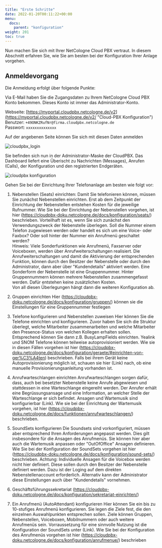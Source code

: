 ```yaml
---
title: "Erste Schritte"
date: 2022-01-20T00:11:22+00:00
menu:
  docs:
    parent: "konfiguration"
weight: 201
toc: true
---
```


Nun machen Sie sich mit Ihrer NetCologne Cloud PBX vertraut. In diesem Abschnitt erfahren Sie, wie Sie am besten bei der Konfiguration Ihrer Anlage vorgehen.

## Anmeldevorgang

Die Anmeldung erfolgt über folgende Punkte:

Via E-Mail haben Sie die Zugangsdaten zu Ihrem NetCologne Cloud PBX Konto bekommen. Dieses Konto ist immer das Administrator-Konto. 

Webseite: [https://myportal.cloudpbx.netcologne.de/v2](https://myportal.cloudpbx.netcologne.de/v2/ "Cloud-PBX Konfiguration")   
Benutzer: `+49ONKZRufNr@firma.cloudpbx.netcologne.de`  
Passwort: `xxxxxxxxxxxxxx`  

Auf der angebenen Seite können Sie sich mit diesen Daten anmelden

![cloudpbx_login](https://user-images.githubusercontent.com/98753538/152331121-be008d22-e8da-4997-88f2-47daf5f423f7.jpg)

Sie befinden sich nun in der Administrator-Maske der CloudPBX. Das Dashboard liefert eine Überischt zu Nachrichten (Messages), Anrufen (Calls), der Konfiguration und den registrierten Endgeräten.

![cloudpbx konfiguration](https://user-images.githubusercontent.com/98753538/158146352-44ab0a62-5820-434c-b90d-a19b127380f2.jpg)

Gehen Sie bei der Einrichtung Ihrer Telefonanlage am besten wie folgt vor:

1. Nebenstellen (Seats) einrichten: Damit Sie telefonieren können, müssen Sie zunächst Nebenstellen einrichten. Erst ab dem Zeitpunkt der Einrichtung der Nebenstellen entstehen Kosten für die jeweilige Rufnummer.
Wie Sie bei der Einrichtung der Nebenstellen vorgehen, ist hier (https://cloudpbx-doku.netcologne.de/docs/konfiguration/seats/) beschrieben.
Vorteilhaft ist es, wenn Sie sich zunächst den Verwendungszweck der Nebenstelle überlegen. Soll die Nummer einem Telefon zugewiesen werden oder handelt es sich um eine Voice- oder Faxbox? Oder soll hinter der Nummer ein Anrufmenü geschaltet werden? <br>
Hinweis: Viele Sonderfunktionen wie Anrufmenü, Faxserver oder Voiceboxen, werden über Anrufweiterschaltungen realisiert. Die Anrufweiterschaltungen und damit die Aktivierung der entsprechenden Funktion, können durch den Besitzer der Nebenstelle oder durch den Administrator, dann aber über "Kundendetails" aktiviert werden. Eine Sonderform der Nebenstelle ist eine Gruppennummer. Hinter Gruppennummern können mehrere Nebenstellen zusammengefasst werden. Dafür entstehen keine zusätzlichen Kosten. <br>
Von all diesen Überlegungen hängt dann die weiteren Konfiguration ab. 

2. Gruppen einrichten
Hier (https://cloudpbx-doku.netcologne.de/docs/konfiguration/gruppen/) können sie die Einstellungen für eine Gruppennummer festlegen

3. Telefone konfigurieren und Nebenstellen zuweisen
Hier können Sie die Telefone einrichten und konfigurieren. Zuvor haben Sie sich die Struktur überlegt, welche Mitarbeiter zusammenarbeiten und welche Mitarbeiter den Presence-Status von welchen Kollegen erhalten sollen. Entsprechend können Sie dann z.B. BusyLampFields einrichten.
Yealink und SNOM Telefone können teilweise autoprovisioniert werden. Wie sie in diesen Fällen vorgehen ist hier (https://cloudpbx-doku.netcologne.de/docs/konfiguration/geraete/#einrichten-von-ger%C3%A4ten) beschrieben. Falls bei ihrem Gerät keine Autoprovisionierung möglich ist, schauen sie hier (Link) nach, ob eine manuelle Provisionierungsanleitung vorhanden ist.   

4. Anrufwarteschlangen einrichten
Anrufwarteschlangen sorgen dafür, dass, auch bei besetzter Nebenstelle keine Anrufe abgewiesen und stattdessen in eine Warteschlange eingereiht werden.
Der Anrufer erhält eine Begrüssungsansage und eine Information, an welcher Stelle der Warteschlange er sich befindet. Ansagen und Wartemusik sind konfigurierbar (Link).
Wie sie bei der Einrichtung der Wartemusik vorgehen, ist hier (https://cloudpbx-doku.netcologne.de/docs/funktionen/anrufwarteschlangen/) beschrieben.

5. SoundSets konfigurieren
Die Soundsets sind vorkonfiguriert, müssen aber entsprechend Ihren Anforderungen angepasst werden. Dies gilt insbesondere für die Ansagen des Anrufmenüs. Sie können hier aber auch die Wartemusik anpassen oder "OutOfOffice" Ansagen definieren. Wie Sie bei der Konfiguration der SoundSets vorgehen ist hier (https://cloudpbx-doku.netcologne.de/docs/konfiguration/sound-sets/) beschrieben.
Achtung: Individuelle Ansagen für die Voicebox werden nicht hier definiert. Diese sollen durch den Besitzer der Nebenstelle definiert werden. Dazu ist der Loging auf dem direkten Nebenstellenaccount erforderlich. Alternativ kann der Administrator diese Einstellungen auch über "Kundendetails" vornehmen. 

6. Geschäftsführungssekretariat
(https://cloudpbx-doku.netcologne.de/docs/konfiguration/sekretariat-einrichten/)

7. Ein Anrufmenü (AutoAttendant) konfigurieren
Hier können Sie ein bis zu 10-stufiges Anrufmenü konfigurieren. Sie legen die Ziele fest, die den einzelnen Auswahlpunkten entsprechen sollen. Ziele können Gruppen, Nebenstellen, Voiceboxen, Mobilnummern oder auch weitere Anrufmenüs sein. Vorraussetzung für eine sinnvolle Nutzung ist die Konfiguration der SoundSets unter (Link).
Wie Sie bei der Konfiguration des Anrufmenüs vorgehen ist hier (https://cloudpbx-doku.netcologne.de/docs/konfiguration/anrufmenue/) beschrieben
